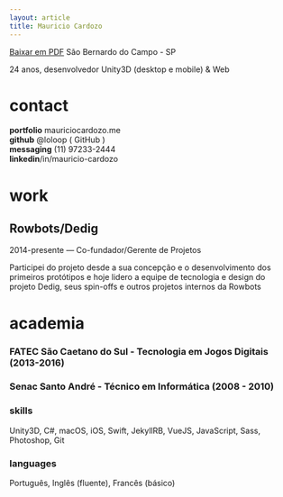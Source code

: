 ```yaml
---
layout: article
title: Mauricio Cardozo
---
```

<a class='pdf-button' href='#'>Baixar em PDF</a>
<span class='text-muted'>São Bernardo do Campo - SP</span>
 
24 anos, desenvolvedor Unity3D (desktop e mobile) & Web

# contact

**portfolio** mauriciocardozo.me<br>
**github** @loloop ( GitHub )<br>
**messaging** (11) 97233-2444<br>
**linkedin**/in/mauricio-cardozo

# work

## Rowbots/Dedig
<span class='text-muted'>2014-presente — Co-fundador/Gerente de Projetos</span>

Participei do projeto desde a sua concepção e o desenvolvimento dos primeiros protótipos e hoje lidero a equipe de tecnologia e design do projeto Dedig, seus spin-offs e outros projetos internos da Rowbots

# academia

### FATEC São Caetano do Sul - Tecnologia em Jogos Digitais (2013-2016)
### Senac Santo André - Técnico em Informática (2008 - 2010)

### skills
Unity3D, C#, macOS, iOS, Swift, JekyllRB, VueJS, JavaScript, Sass, Photoshop, Git

### languages
Português, Inglês (fluente), Francês (básico)